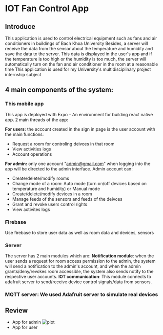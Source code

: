 # IOT Fan Control App
## Introduce
This application is used to control electrical equipment such as fans and air conditioners in buildings of Bach Khoa University
Besides, a server will receive the data from the sensor about the temperature and humidity and save the data to the server. This data is displayed in the user's app and if the temperature is too high or the humidity is too much, the server will automatically turn on the fan and air conditioner in the room at a reasonable time
This application is used for my University's multidisciplinary project internship subject

## 4 main components of the system:
### This mobile app
This app is deployed with Expo - An environment for building react native app. 
2 main threads of the app:

**For users:** the account created in the sign in page is the user account with the main functions:
* Request a room for controling deivces in that room
* View activities logs
* Account operations

**For admin:** only one account "admin@gmail.com" when logging into the app will be directed to the admin interface. Admin account can:
* Create/delete/modify rooms
* Change mode of a room: Auto mode (turn on/off devices based on temperature and humidity) or Manual mode
* Create/delete/modify devices in a room
* Manage feeds of the sensors and feeds of the deivces
* Grant and revoke users control rights
* View activites logs

### Firebase 
Use firebase to store user data as well as room data and devices, sensors

### Server
The server has 2 main modules which are:
**Notification module**: when the user sends a request for room access permission to the admin, the system will send a notification to the admin's account, and when the admin grants/deny/revokes room accessible, the system also sends notify to the respective user accounts.
**IOT communication**: This module connects to adafruit server to send/receive device control signals/data from sensors.

### MQTT server: We used Adafruit server to simulate real devices

## Review
* App for admin
![plot](./assets/git_app_screen/admin.png)
* App for user
